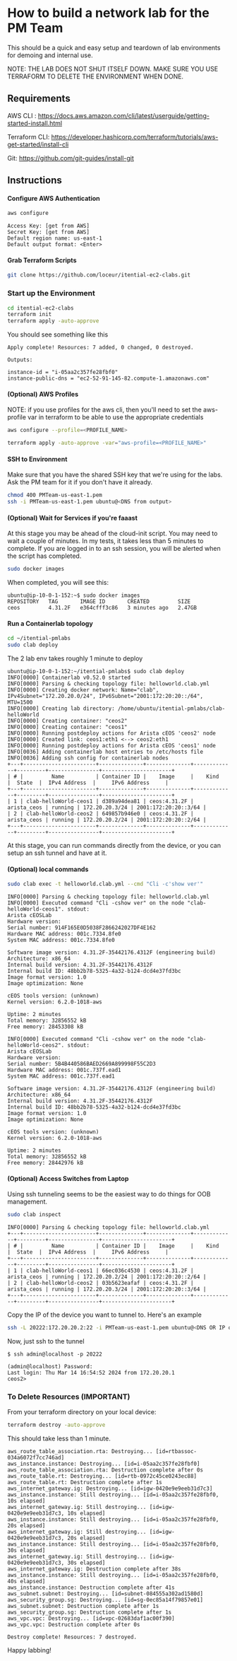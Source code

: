 
# How to build a network lab for the PM Team

This should be a quick and easy setup and teardown of lab environments for demoing and internal use.

NOTE: THE LAB DOES NOT SHUT ITSELF DOWN.  MAKE SURE YOU USE TERRAFORM TO DELETE THE ENVIRONMENT WHEN DONE.


## Requirements

AWS CLI : https://docs.aws.amazon.com/cli/latest/userguide/getting-started-install.html

Terraform CLI: https://developer.hashicorp.com/terraform/tutorials/aws-get-started/install-cli

Git: https://github.com/git-guides/install-git


## Instructions

#### Configure AWS Authentication
```bash
aws configure
```

```sh-session
Access Key: [get from AWS]
Secret Key: [get from AWS]
Default region name: us-east-1
Default output format: <Enter>
```
#### Grab Terraform Scripts

```bash
git clone https://github.com/loceur/itential-ec2-clabs.git
```

### Start up the Environment

```bash
cd itential-ec2-clabs
terraform init
terraform apply -auto-approve
```

You should see something like this
```sh-session
Apply complete! Resources: 7 added, 0 changed, 0 destroyed.

Outputs:

instance-id = "i-05aa2c357fe28fbf0"
instance-public-dns = "ec2-52-91-145-82.compute-1.amazonaws.com"
```

#### (Optional) AWS Profiles

NOTE: if you use profiles for the aws cli, then you'll need to set the aws-profile var in terraform to be able to use the appropriate credentials
```bash
aws configure --profile=<PROFILE_NAME>
```

```bash
terraform apply -auto-approve -var="aws-profile=<PROFILE_NAME>"
```


#### SSH to Environment

Make sure that you have the shared SSH key that we're using for the labs.  Ask the PM team for it if you don't have it already.

```bash
chmod 400 PMTeam-us-east-1.pem
ssh -i PMTeam-us-east-1.pem ubuntu@<DNS from output>
```

#### (Optional) Wait for Services if you're faaast
At this stage you may be ahead of the cloud-init script.  You may need to wait a couple of minutes.  In my tests, it takes less than 5 minutes to complete.  If you are logged in to an ssh session, you will be alerted when the script has completed.

```bash
sudo docker images
```

When completed, you will see this:
```sh-session
ubuntu@ip-10-0-1-152:~$ sudo docker images
REPOSITORY   TAG       IMAGE ID       CREATED         SIZE
ceos         4.31.2F   e364cfff3c86   3 minutes ago   2.47GB
```
#### Run a Containerlab topology

```bash
cd ~/itential-pmlabs
sudo clab deploy
```
The 2 lab env takes roughly 1 minute to deploy
```sh-session
ubuntu@ip-10-0-1-152:~/itential-pmlabs$ sudo clab deploy
INFO[0000] Containerlab v0.52.0 started
INFO[0000] Parsing & checking topology file: helloworld.clab.yml
INFO[0000] Creating docker network: Name="clab", IPv4Subnet="172.20.20.0/24", IPv6Subnet="2001:172:20:20::/64", MTU=1500
INFO[0000] Creating lab directory: /home/ubuntu/itential-pmlabs/clab-helloWorld
INFO[0000] Creating container: "ceos2"
INFO[0000] Creating container: "ceos1"
INFO[0000] Running postdeploy actions for Arista cEOS 'ceos2' node
INFO[0000] Created link: ceos1:eth1 <--> ceos2:eth1
INFO[0000] Running postdeploy actions for Arista cEOS 'ceos1' node
INFO[0036] Adding containerlab host entries to /etc/hosts file
INFO[0036] Adding ssh config for containerlab nodes
+---+-----------------------+--------------+--------------+-------------+---------+----------------+----------------------+
| # |         Name          | Container ID |    Image     |    Kind     |  State  |  IPv4 Address  |     IPv6 Address     |
+---+-----------------------+--------------+--------------+-------------+---------+----------------+----------------------+
| 1 | clab-helloWorld-ceos1 | d389a94dea81 | ceos:4.31.2F | arista_ceos | running | 172.20.20.3/24 | 2001:172:20:20::3/64 |
| 2 | clab-helloWorld-ceos2 | 649857b946e0 | ceos:4.31.2F | arista_ceos | running | 172.20.20.2/24 | 2001:172:20:20::2/64 |
+---+-----------------------+--------------+--------------+-------------+---------+----------------+----------------------+
```

At this stage, you can run commands directly from the device, or you can setup an ssh tunnel and have at it.

#### (Optional) local commands

```bash
sudo clab exec -t helloworld.clab.yml --cmd "Cli -c'show ver'"
```
```sh-session
INFO[0000] Parsing & checking topology file: helloworld.clab.yml
INFO[0000] Executed command "Cli -cshow ver" on the node "clab-helloWorld-ceos1". stdout:
Arista cEOSLab
Hardware version:
Serial number: 914F165E0D5038F2866242027DF4E162
Hardware MAC address: 001c.7334.8fe0
System MAC address: 001c.7334.8fe0

Software image version: 4.31.2F-35442176.4312F (engineering build)
Architecture: x86_64
Internal build version: 4.31.2F-35442176.4312F
Internal build ID: 48bb2b78-5325-4a32-b124-dcd4e37fd3bc
Image format version: 1.0
Image optimization: None

cEOS tools version: (unknown)
Kernel version: 6.2.0-1018-aws

Uptime: 2 minutes
Total memory: 32856552 kB
Free memory: 28453308 kB

INFO[0000] Executed command "Cli -cshow ver" on the node "clab-helloWorld-ceos2". stdout:
Arista cEOSLab
Hardware version:
Serial number: 5B4B440586BAED2669A899998F55C2D3
Hardware MAC address: 001c.737f.ead1
System MAC address: 001c.737f.ead1

Software image version: 4.31.2F-35442176.4312F (engineering build)
Architecture: x86_64
Internal build version: 4.31.2F-35442176.4312F
Internal build ID: 48bb2b78-5325-4a32-b124-dcd4e37fd3bc
Image format version: 1.0
Image optimization: None

cEOS tools version: (unknown)
Kernel version: 6.2.0-1018-aws

Uptime: 2 minutes
Total memory: 32856552 kB
Free memory: 28442976 kB
```


#### (Optional) Access Switches from Laptop

Using ssh tunneling seems to be the easiest way to do things for OOB management.

```bash
sudo clab inspect
```
```sh-session
INFO[0000] Parsing & checking topology file: helloworld.clab.yml
+---+-----------------------+--------------+--------------+-------------+---------+----------------+----------------------+
| # |         Name          | Container ID |    Image     |    Kind     |  State  |  IPv4 Address  |     IPv6 Address     |
+---+-----------------------+--------------+--------------+-------------+---------+----------------+----------------------+
| 1 | clab-helloWorld-ceos1 | 66ec036c4530 | ceos:4.31.2F | arista_ceos | running | 172.20.20.2/24 | 2001:172:20:20::2/64 |
| 2 | clab-helloWorld-ceos2 | 03b5623eafaf | ceos:4.31.2F | arista_ceos | running | 172.20.20.3/24 | 2001:172:20:20::3/64 |
+---+-----------------------+--------------+--------------+-------------+---------+----------------+----------------------+

```

Copy the IP of the device you want to tunnel to.  Here's an example

```bash
ssh -L 20222:172.20.20.2:22 -i PMTeam-us-east-1.pem ubuntu@<DNS OR IP of host>
```

Now, just ssh to the tunnel
```sh-session
$ ssh admin@localhost -p 20222

(admin@localhost) Password:
Last login: Thu Mar 14 16:54:52 2024 from 172.20.20.1
ceos2>
```


### To Delete Resources (IMPORTANT)

From your terraform directory on your local device:

```bash
terraform destroy -auto-approve
```
This should take less than 1 minute.

```sh-session
aws_route_table_association.rta: Destroying... [id=rtbassoc-034a6072f7cc746ad]
aws_instance.instance: Destroying... [id=i-05aa2c357fe28fbf0]
aws_route_table_association.rta: Destruction complete after 0s
aws_route_table.rt: Destroying... [id=rtb-0972c45ce0243ec88]
aws_route_table.rt: Destruction complete after 1s
aws_internet_gateway.ig: Destroying... [id=igw-0420e9e9eeb31d7c3]
aws_instance.instance: Still destroying... [id=i-05aa2c357fe28fbf0, 10s elapsed]
aws_internet_gateway.ig: Still destroying... [id=igw-0420e9e9eeb31d7c3, 10s elapsed]
aws_instance.instance: Still destroying... [id=i-05aa2c357fe28fbf0, 20s elapsed]
aws_internet_gateway.ig: Still destroying... [id=igw-0420e9e9eeb31d7c3, 20s elapsed]
aws_instance.instance: Still destroying... [id=i-05aa2c357fe28fbf0, 30s elapsed]
aws_internet_gateway.ig: Still destroying... [id=igw-0420e9e9eeb31d7c3, 30s elapsed]
aws_internet_gateway.ig: Destruction complete after 38s
aws_instance.instance: Still destroying... [id=i-05aa2c357fe28fbf0, 40s elapsed]
aws_instance.instance: Destruction complete after 41s
aws_subnet.subnet: Destroying... [id=subnet-084555a302ad1580d]
aws_security_group.sg: Destroying... [id=sg-0ec85a14f79857e01]
aws_subnet.subnet: Destruction complete after 1s
aws_security_group.sg: Destruction complete after 1s
aws_vpc.vpc: Destroying... [id=vpc-02683daf1ac00f390]
aws_vpc.vpc: Destruction complete after 0s

Destroy complete! Resources: 7 destroyed.
```

Happy labbing!


